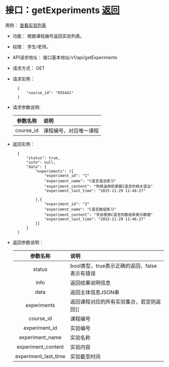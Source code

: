 # 接口：getExperiments  [返回](../../README.md)
用例： [查看实验列表](../用例/查看实验列表.md)

- 功能：
   根据课程编号返回实验列表。
    
- 权限：
    学生/老师。    
    
- API请求地址： 
    接口基本地址/v1/api/getExperiments

- 请求方式：
    GET

- 请求实例：

        {
            "course_id": "055441"
        }
        
- 请求参数说明:        

  |参数名称|说明|
  |:---------:|:--------------------------------------------------------|      
  |course_id|课程编号，对应唯一课程|
  
  
- 返回实例：

        { 
            "status": true,
            "info": null,
            "data": {
                "experiments": [{
                    "experiment_id": "1"
                    "experiment_name": "C语言语法练习"
                    "experiment_content": "熟练运用和掌握C语言的相关语法"
                    "experiment_last_time": "2015-11-29 11:46:27"

                },{
                    "experiment_id": "2"
                    "experiment_name": "C语言数组练习"
                    "experiment_content": "学会使用C语言的数组来表示数据"
                    "experiment_last_time": "2015-11-29 11:46:27"
                }]   
            }    
        }

- 返回参数说明：    
 
  |参数名称|说明|
  |:---------:|:--------------------------------------------------------|      
  |status|bool类型，true表示正确的返回，false表示有错误|
  |info|返回结果说明信息|
  |data|返回主体信息JSON串|
  |experiments|返回课程对应的所有实验集合，若空则返回[]|
  |course_id|课程编号|
  |experiment_id|实验编号|
  |experiment_name|实验名称|  
  |experiment_content|实验内容|
  |experiment_last_time|实验截至时间|
